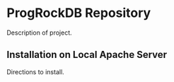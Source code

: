 # ProgRockDB Repository

Description of project.

## Installation on Local Apache Server

Directions to install.